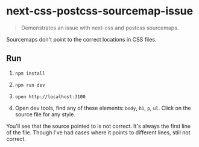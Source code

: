 # next-css-postcss-sourcemap-issue

> Demonstrates an issue with next-css and postcss sourcemaps.

Sourcemaps don't point to the correct locations in CSS files.

## Run

1. `npm install`

1. `npm run dev`

1. `open http://localhost:3100`

1. Open dev tools, find any of these elements: `body`, `h1`, `p`, `ul`. Click on the source file for any style.

You'll see that the source pointed to is not correct. It's always the first line of the file. Though I've had cases where it points to different lines, still not correct.
